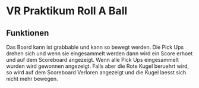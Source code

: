 # VR Praktikum Roll A Ball

## Funktionen
Das Board kann ist grabbable und kann so bewegt werden. Die Pick Ups drehen sich und wenn sie eingesammelt werden dann wird ein Score erhoet und auf dem Scoreboard angezeigt.
Wenn alle Pick Ups eingesammelt wurden wird gewonnen angezeigt. Falls aber die Rote Kugel beruehrt wird, so wird auf dem Scoreboard Verloren angezeigt und die Kugel laesst sich nicht mehr bewegen.